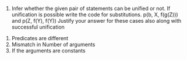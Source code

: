 1. Infer whether the given pair of statements can be unified or not. If unification is possible write
the code for substitutions. p(b, X, f(g(Z))) and p(Z, f(Y), f(Y))
Justify your answer for these cases also along with successful unification
  1) Predicates are different 
  2) Mismatch in Number of arguments 
  3) If the arguments are constants
